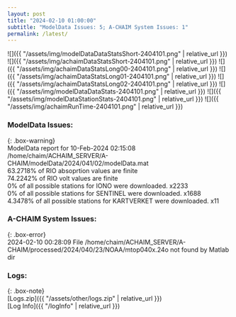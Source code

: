 ```yaml
---
layout: post
title: "2024-02-10 01:00:00"
subtitle: "ModelData Issues: 5; A-CHAIM System Issues: 1"
permalink: /latest/
---
```


![]({{ "/assets/img/modelDataDataStatsShort-2404101.png" | relative_url }})
![]({{ "/assets/img/achaimDataStatsShort-2404101.png" | relative_url }})
![]({{ "/assets/img/achaimDataStatsLong00-2404101.png" | relative_url }})
![]({{ "/assets/img/achaimDataStatsLong01-2404101.png" | relative_url }})
![]({{ "/assets/img/achaimDataStatsLong02-2404101.png" | relative_url }})
![]({{ "/assets/img/modelDataDataStats-2404101.png" | relative_url }})
![]({{ "/assets/img/modelDataStationStats-2404101.png" | relative_url }})
![]({{ "/assets/img/achaimRunTime-2404101.png" | relative_url }})


### ModelData Issues:  
  
{: .box-warning}  
 ModelData report for 10-Feb-2024 02:15:08   
 /home/chaim/ACHAIM_SERVER/A-CHAIM/modelData/2024/041/02/modelData.mat   
 63.2718% of RIO absoprtion values are finite   
 74.2242% of RIO volt values are finite   
 0% of all possible stations for IONO were downloaded. x2233   
 0% of all possible stations for SENTINEL were downloaded. x1688   
 4.3478% of all possible stations for KARTVERKET were downloaded. x11   
  
### A-CHAIM System Issues:  
  
{: .box-error}  
2024-02-10 00:28:09 File /home/chaim/ACHAIM_SERVER/A-CHAIM/processed/2024/040/23/NOAA/mtop040x.24o not found by Matlab dir  

### Logs:  
  
{: .box-note}  
[Logs.zip]({{ "/assets/other/logs.zip" | relative_url }})  
[Log Info]({{ "/logInfo" | relative_url }})  
